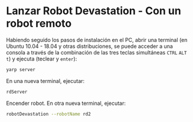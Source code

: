 # Lanzar Robot Devastation - Con un robot remoto

Habiendo seguido los pasos de instalación en el PC, abrir una terminal (en Ubuntu 10.04 - 18.04 y otras distribuciones, se puede acceder a una consola a través de la combinación de las tres teclas simultáneas `CTRL` `ALT` `t`) y ejecuta (teclear y `enter`):

```bash
yarp server
```

En una nueva terminal, ejecutar:

```bash
rdServer
```

Encender robot. En otra nueva terminal, ejecutar:

```bash
robotDevastation --robotName rd2
```
